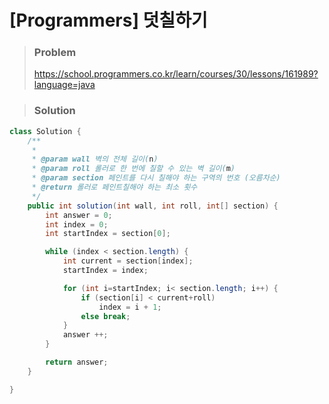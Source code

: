 # [Programmers] 덧칠하기

> ### Problem
>
> https://school.programmers.co.kr/learn/courses/30/lessons/161989?language=java



> ### Solution

```java
class Solution {
    /**
	 *
	 * @param wall 벽의 전체 길이(n)
	 * @param roll 롤러로 한 번에 칠할 수 있는 벽 길이(m)
	 * @param section 페인트를 다시 칠해야 하는 구역의 번호 (오름차순)
	 * @return 롤러로 페인트칠해야 하는 최소 횟수
	 */
	public int solution(int wall, int roll, int[] section) {
		int answer = 0;
		int index = 0;
		int startIndex = section[0];

		while (index < section.length) {
			int current = section[index];
			startIndex = index;

			for (int i=startIndex; i< section.length; i++) {
				if (section[i] < current+roll)
					index = i + 1;
				else break;
			}
			answer ++;
		}

		return answer;
	}

}
```

